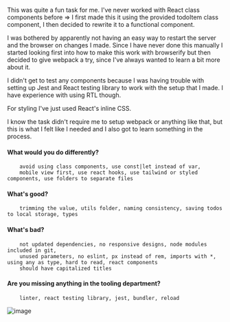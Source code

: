 This was quite a fun task for me. I've never worked with React class components before => I first made this
it using the provided todoItem class component, I then decided to rewrite it to a functional component.

I was bothered by apparently not having an easy way to restart the server and the browser on changes I made.
Since I have never done this manually I started looking first into how to make this work with browserify but then
decided to give webpack a try, since I've always wanted to learn a bit more about it.

I didn't get to test any components because I was having trouble with setting up Jest and React testing library to work
with the setup that I made. I have experience with using RTL though.

For styling I've just used React's inline CSS.

I know the task didn't require me to setup webpack or anything like that, but this is what I felt like I needed and I also got to learn something in the process.


#### What would you do differently?
        avoid using class components, use const|let instead of var,
        mobile view first, use react hooks, use tailwind or styled components, use folders to separate files
#### What's good?
        trimming the value, utils folder, naming consistency, saving todos to local storage, types
#### What's bad?
        not updated dependencies, no responsive designs, node modules included in git,
        unused parameters, no eslint, px instead of rem, imports with *, using any as type, hard to read, react components
		should have capitalized titles
#### Are you missing anything in the tooling department?
        linter, react testing library, jest, bundler, reload


![image](https://user-images.githubusercontent.com/9266906/153768528-8384de6b-8486-406f-9a22-de79abf010d2.png)

